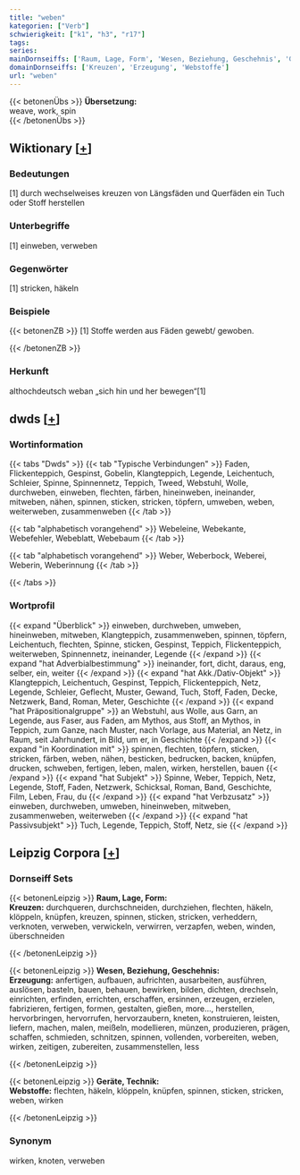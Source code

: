 ```yaml
---
title: "weben"
kategorien: ["Verb"]
schwierigkeit: ["k1", "h3", "r17"]
tags:
series:
mainDornseiffs: ['Raum, Lage, Form', 'Wesen, Beziehung, Geschehnis', 'Geräte, Technik']
domainDornseiffs: ['Kreuzen', 'Erzeugung', 'Webstoffe']
url: "weben"
---
```


{{< betonenÜbs >}}
**Übersetzung:**  
weave, work, spin  
{{< /betonenÜbs >}}

## Wiktionary [[+](https://de.wiktionary.org/wiki/weben)]

### Bedeutungen
[1] durch wechselweises kreuzen von Längsfäden und Querfäden ein Tuch oder Stoff herstellen  

### Unterbegriffe
[1] einweben, verweben  

### Gegenwörter
[1] stricken, häkeln  

### Beispiele
{{< betonenZB >}}
[1] Stoffe werden aus Fäden gewebt/ gewoben.  

{{< /betonenZB >}}
### Herkunft
althochdeutsch weban „sich hin und her bewegen“[1]  



## dwds [[+](https://www.dwds.de/wb/weben)]

### Wortinformation
{{< tabs "Dwds" >}}
{{< tab "Typische Verbindungen" >}}
Faden, Flickenteppich, Gespinst, Gobelin, Klangteppich, Legende, Leichentuch, Schleier, Spinne, Spinnennetz, Teppich, Tweed, Webstuhl, Wolle, durchweben, einweben, flechten, färben, hineinweben, ineinander, mitweben, nähen, spinnen, sticken, stricken, töpfern, umweben, weben, weiterweben, zusammenweben
{{< /tab >}}

{{< tab "alphabetisch vorangehend" >}}
Webeleine, Webekante, Webefehler, Webeblatt, Webebaum
{{< /tab >}}

{{< tab "alphabetisch vorangehend" >}}
Weber, Weberbock, Weberei, Weberin, Weberinnung
{{< /tab >}}

{{< /tabs >}}

### Wortprofil
{{< expand "Überblick" >}} einweben, durchweben, umweben, hineinweben, mitweben, Klangteppich, zusammenweben, spinnen, töpfern, Leichentuch, flechten, Spinne, sticken, Gespinst, Teppich, Flickenteppich, weiterweben, Spinnennetz, ineinander, Legende {{< /expand >}}
{{< expand "hat Adverbialbestimmung" >}} ineinander, fort, dicht, daraus, eng, selber, ein, weiter {{< /expand >}}
{{< expand "hat Akk./Dativ-Objekt" >}} Klangteppich, Leichentuch, Gespinst, Teppich, Flickenteppich, Netz, Legende, Schleier, Geflecht, Muster, Gewand, Tuch, Stoff, Faden, Decke, Netzwerk, Band, Roman, Meter, Geschichte {{< /expand >}}
{{< expand "hat Präpositionalgruppe" >}} an Webstuhl, aus Wolle, aus Garn, an Legende, aus Faser, aus Faden, am Mythos, aus Stoff, an Mythos, in Teppich, zum Ganze, nach Muster, nach Vorlage, aus Material, an Netz, in Raum, seit Jahrhundert, in Bild, um er, in Geschichte {{< /expand >}}
{{< expand "in Koordination mit" >}} spinnen, flechten, töpfern, sticken, stricken, färben, weben, nähen, besticken, bedrucken, backen, knüpfen, drucken, schweben, fertigen, leben, malen, wirken, herstellen, bauen {{< /expand >}}
{{< expand "hat Subjekt" >}} Spinne, Weber, Teppich, Netz, Legende, Stoff, Faden, Netzwerk, Schicksal, Roman, Band, Geschichte, Film, Leben, Frau, du {{< /expand >}}
{{< expand "hat Verbzusatz" >}} einweben, durchweben, umweben, hineinweben, mitweben, zusammenweben, weiterweben {{< /expand >}}
{{< expand "hat Passivsubjekt" >}} Tuch, Legende, Teppich, Stoff, Netz, sie {{< /expand >}}

## Leipzig Corpora [[+](https://corpora.uni-leipzig.de/en/res?word=weben&corpusId=deu_newscrawl-public_2018)]

### Dornseiff Sets
{{< betonenLeipzig >}}
**Raum, Lage, Form:**  
**Kreuzen:** durchqueren, durchschneiden, durchziehen, flechten, häkeln, klöppeln, knüpfen, kreuzen, spinnen, sticken, stricken, verheddern, verknoten, verweben, verwickeln, verwirren, verzapfen, weben, winden, überschneiden  

{{< /betonenLeipzig >}}


{{< betonenLeipzig >}}
**Wesen, Beziehung, Geschehnis:**  
**Erzeugung:** anfertigen, aufbauen, aufrichten, ausarbeiten, ausführen, auslösen, basteln, bauen, behauen, bewirken, bilden, dichten, drechseln, einrichten, erfinden, errichten, erschaffen, ersinnen, erzeugen, erzielen, fabrizieren, fertigen, formen, gestalten, gießen, more..., herstellen, hervorbringen, hervorrufen, hervorzaubern, kneten, konstruieren, leisten, liefern, machen, malen, meißeln, modellieren, münzen, produzieren, prägen, schaffen, schmieden, schnitzen, spinnen, vollenden, vorbereiten, weben, wirken, zeitigen, zubereiten, zusammenstellen, less  

{{< /betonenLeipzig >}}


{{< betonenLeipzig >}}
**Geräte, Technik:**  
**Webstoffe:** flechten, häkeln, klöppeln, knüpfen, spinnen, sticken, stricken, weben, wirken  

{{< /betonenLeipzig >}}

### Synonym
wirken, knoten, verweben

